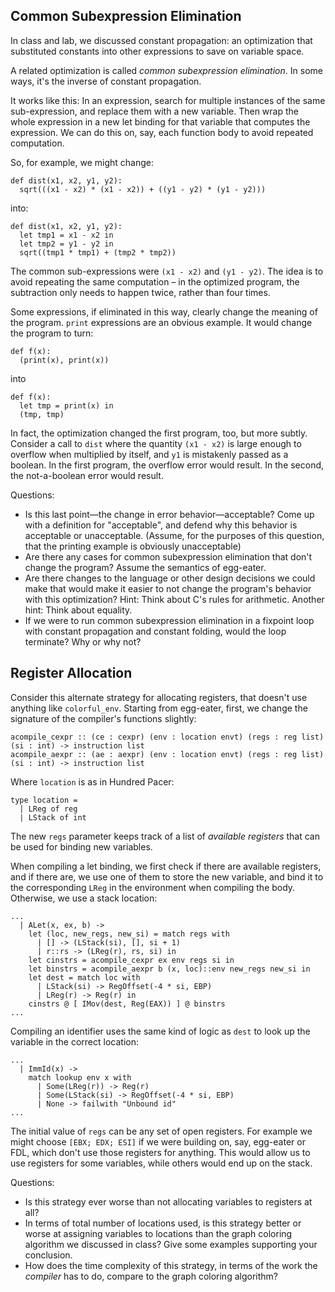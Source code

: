 ## Common Subexpression Elimination

In class and lab, we discussed constant propagation: an optimization that
substituted constants into other expressions to save on variable space.

A related optimization is called _common subexpression elimination_.  In some
ways, it's the inverse of constant propagation.

It works like this: In an expression, search for multiple instances of the same
sub-expression, and replace them with a new variable.  Then wrap the whole
expression in a new let binding for that variable that computes the expression.
We can do this on, say, each function body to avoid repeated computation.

So, for example, we might change:

```
def dist(x1, x2, y1, y2):
  sqrt(((x1 - x2) * (x1 - x2)) + ((y1 - y2) * (y1 - y2)))
```

into:

```
def dist(x1, x2, y1, y2):
  let tmp1 = x1 - x2 in
  let tmp2 = y1 - y2 in
  sqrt((tmp1 * tmp1) + (tmp2 * tmp2))
```

The common sub-expressions were `(x1 - x2)` and `(y1 - y2)`.  The idea is to
avoid repeating the same computation – in the optimized program, the
subtraction only needs to happen twice, rather than four times.

Some expressions, if eliminated in this way, clearly change the meaning of the
program.  `print` expressions are an obvious example.  It would change the
program to turn:

```
def f(x):
  (print(x), print(x))
```

into

```
def f(x):
  let tmp = print(x) in
  (tmp, tmp)
```

In fact, the optimization changed the first program, too, but more subtly.
Consider a call to `dist` where the quantity `(x1 - x2)` is large enough to
overflow when multiplied by itself, and `y1` is mistakenly passed as a boolean.
In the first program, the overflow error would result.  In the second, the
not-a-boolean error would result.

Questions:
- Is this last point—the change in error behavior—acceptable?  Come up with a
  definition for "acceptable", and defend why this behavior is acceptable or
  unacceptable. (Assume, for the purposes of this question, that the printing
  example is obviously unacceptable)
- Are there any cases for common subexpression elimination that don't change
  the program?  Assume the semantics of egg-eater.
- Are there changes to the language or other design decisions we could make
  that would make it easier to not change the program's behavior with this
  optimization?  Hint: Think about C's rules for arithmetic.  Another hint:
  Think about equality.
- If we were to run common subexpression elimination in a fixpoint loop with
  constant propagation and constant folding, would the loop terminate?  Why or
  why not?


## Register Allocation

Consider this alternate strategy for allocating registers, that doesn't use
anything like `colorful_env`.  Starting from egg-eater, first, we change the
signature of the compiler's functions slightly:

```
acompile_cexpr :: (ce : cexpr) (env : location envt) (regs : reg list) (si : int) -> instruction list
acompile_aexpr :: (ae : aexpr) (env : location envt) (regs : reg list) (si : int) -> instruction list
```

Where `location` is as in Hundred Pacer:

```
type location =
  | LReg of reg
  | LStack of int
```

The new `regs` parameter keeps track of a list of _available registers_ that
can be used for binding new variables.

When compiling a let binding, we first check if there are available registers,
and if there are, we use one of them to store the new variable, and bind it to
the corresponding `LReg` in the environment when compiling the body.
Otherwise, we use a stack location:

```
...
  | ALet(x, ex, b) ->
    let (loc, new_regs, new_si) = match regs with
      | [] -> (LStack(si), [], si + 1)
      | r::rs -> (LReg(r), rs, si) in
    let cinstrs = acompile_cexpr ex env regs si in
    let binstrs = acompile_aexpr b (x, loc)::env new_regs new_si in
    let dest = match loc with
      | LStack(si) -> RegOffset(-4 * si, EBP)
      | LReg(r) -> Reg(r) in
    cinstrs @ [ IMov(dest, Reg(EAX)) ] @ binstrs
...
```

Compiling an identifier uses the same kind of logic as `dest` to look up the
variable in the correct location:

```
...
  | ImmId(x) ->
    match lookup env x with
      | Some(LReg(r)) -> Reg(r)
      | Some(LStack(si) -> RegOffset(-4 * si, EBP)
      | None -> failwith "Unbound id"
...
```

The initial value of `regs` can be any set of open registers.  For example we
might choose `[EBX; EDX; ESI]` if we were building on, say, egg-eater or FDL,
which don't use those registers for anything.  This would allow us to use
registers for some variables, while others would end up on the stack.

Questions:

- Is this strategy ever worse than not allocating variables to registers at
  all?
- In terms of total number of locations used, is this strategy better or worse
  at assigning variables to locations than the graph coloring algorithm we
  discussed in class?  Give some examples supporting your conclusion.
- How does the time complexity of this strategy, in terms of the work the
  _compiler_ has to do, compare to the graph coloring algorithm?

